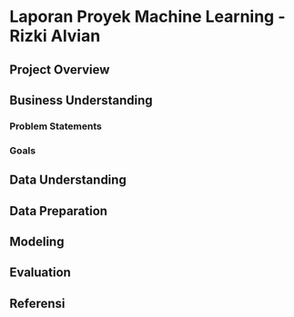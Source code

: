 # Laporan Proyek Machine Learning - Rizki Alvian

## Project Overview

## Business Understanding
### Problem Statements

### Goals

## Data Understanding

## Data Preparation

## Modeling

## Evaluation

## Referensi
